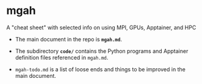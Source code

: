 # mgah

A "cheat sheet" with selected info on using MPI, GPUs, Apptainer, and HPC

- The main document in the repo is **`mgah.md`**.

- The subdirectory **`code/`** contains the Python programs and Apptainer definition files referenced in  `mgah.md`.

- `mgah-todo.md` is a list of loose ends and things to be improved in the main document.
